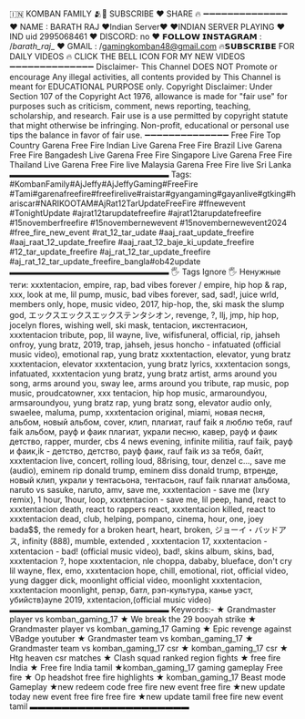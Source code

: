 🇮🇳 KOMBAN FAMILY 🫂💜
SUBSCRIBE ❤️
SHARE 🔥
➖➖➖➖➖➖➖➖➖➖➖➖➖➖
❤ NAME : BARATH RAJ
❤Indian Server❤️
❤INDIAN SERVER PLAYING
❤ IND uid 2995068461
❤ DISCORD: no
❤ 𝗙𝗢𝗟𝗟𝗢𝗪 𝗜𝗡𝗦𝗧𝗔𝗚𝗥𝗔𝗠 : /_barath_raj__
❤ GMAIL : /gamingkomban48@gmail.com
🔥𝗦𝗨𝗕𝗦𝗖𝗥𝗜𝗕𝗘 FOR DAILY VIDEOS 🔥 CLICK THE BELL ICON FOR MY NEW VIDEOS
➖➖➖➖➖➖➖➖➖➖➖➖➖➖
Disclaimer- This Channel DOES NOT Promote or encourage Any illegal activities, all contents provided by This Channel is meant for EDUCATIONAL PURPOSE only. Copyright Disclaimer: Under Section 107 of the Copyright Act 1976, allowance is made for "fair use" for purposes such as criticism, comment, news reporting, teaching, scholarship, and research. Fair use is a use permitted by copyright statute that might otherwise be infringing. Non-profit, educational or personal use tips the balance in favor of fair use.
➖➖➖➖➖➖➖➖➖➖➖➖➖➖
Free Fire Top Country
Garena Free Fire Indian Live
Garena Free Fire Brazil Live
Garena Free Fire Bangadesh Live
Garena Free Fire Singapore Live
Garena Free Fire Thailand Live
Garena Free Fire live Malaysia
Garena Free Fire live Sri Lanka
▬▬▬▬▬▬▬▬▬▬▬▬▬▬▬▬▬▬▬▬
Tags: #KombanFamily#AjJeffy#AjJeffyGaming#FreeFire #Tami#garenafreefire#freefirelive#raistar#gyangaming#gayanlive#gtking#hariscar#NARIKOOTAM#AjRat12TarUpdateFreeFire #ffnewevent #TonightUpdate #ajrat12tarupdatefreefire #ajrat12tarupdatefreefire #15novemberfreefire #15novembernewevent #15novembernewevent2024 #free_fire_new_event #rat_12_tar_udate #aaj_raat_update_freefire #aaj_raat_12_update_freefire #aaj_raat_12_baje_ki_update_freefire #12_tar_update_freefire #aj_rat_12_tar_update_freefire #aj_rat_12_tar_update_freefire_bangla#ob42update
▬▬▬▬▬▬▬▬▬▬▬▬▬▬▬▬▬▬▬▬
🖐️ Tags Ignore 🖐️
Ненужные теги: xxxtentacion, empire, rap, bad vibes forever / empire, hip hop & rap, xxx, look at me, lil pump, music, bad vibes forever, sad, sad!, juice wrld, members only, hope, music video, 2017, hip-hop, the, ski mask the slump god, エックスエックスエックステンタシオン, revenge, ?, llj, jmp, hip hop, jocelyn flores, wishing well, ski mask, tentacion, икстентасион, xxxtentacion tribute, pop, lil wayne, live, wifisfuneral, official, rip, jahseh onfroy, yung bratz, 2019, trap, jahseh, jesus honcho - infatuated (official music video), emotional rap, yung bratz xxxtentaction, elevator, yung bratz xxxtentacion, elevator xxxtentacion, yung bratz lyrics, xxxtentacion songs, infatuated, xxxtentacion yung bratz, yung bratz artist, arms around you song, arms around you, sway lee, arms around you tribute, rap music, pop music, proudcatowner, xxx tentacion, hip hop music, armaroundyou, armsaroundyou, yung bratz rap, yung bratz song, elevator audio only, swaelee, maluma, pump, xxxtentacion original, miami, новая песня, альбом, новый альбом, cover, клип, плагиат, rauf faik я люблю тебя, rauf faik альбом, рауф и фаик плагиат, украли песню, кавер, рауф и фаик детство, rapper, murder, cbs 4 news evening, infinite militia, rauf faik, рауф и фаик,ik - детство, детство, рауф фаик, rauf faik из за тебя, байт, xxxtentacion live, concert, rolling loud, 88rising, tour, denzel c..., save me (audio), eminem rip donald trump, eminem diss donald trump, втренде, новый клип, украли у тентасьона, тентасьон, rauf faik плагиат альбома, naruto vs sasuke, naruto, amv, save me, xxxtentacion - save me (lxry remix), 1 hour, 1hour, loop, xxxtentacion - save me, lil peep, hand, react to xxxtentacion death, react to rappers react, xxxtentacion killed, react to xxxtentacion dead, club, helping, pompano, cinema, hour, one, joey bada$$, the remedy for a broken heart, heart, broken, ジョーイ・バッドアス, infinity (888), mumble, extended , xxxtentacion 17, xxxtentacion - xxtentacion - bad! (official music video), bad!, skins album, skins, bad, xxxtentacion ?, hope xxxtentacion, nle choppa, dababy, blueface, don't cry lil wayne, flex, emo, xxxtentacion hope, chill, emotional, riot, official video, yung dagger dick, moonlight official video, moonlight xxxtentacion, xxxtentacion moonlight, репэр, батл, рэп-культура, канье уэст, убийств)ayne 2019, xxtentacion,(official music video)
▬▬▬▬▬▬▬▬▬▬▬▬▬▬▬▬▬▬▬▬
Keywords:-
★ Grandmaster player vs komban_gaming_17
★ We break the 29 booyah strike
★ Grandmaster player vs komban_gaming_17 Gaming
★ Epic revenge against VBadge youtuber
★ Grandmaster team vs komban_gaming_17
★ Grandmaster team vs komban_gaming_17 csr
★ komban_gaming_17 csr
★ Htg heaven csr matches
★ Clash squad ranked region fights
★ free fire India
★ Free fire India tamil
★komban_gaming_17 gaming gameplay Free fire
★ Op headshot free fire highlights
★ komban_gaming_17 Beast mode Gameplay
★new redeem code free fire new event free fire
★new update today new event free fire free fire
★new update tamil free fire new event tamil
▬▬▬▬▬▬▬▬▬▬▬▬▬▬▬▬▬▬▬▬

